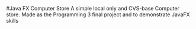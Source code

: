 #Java FX Computer Store
A simple local only and CVS-base Computer store. Made as the Programming 3 final project and to demonstrate JavaFX skills

